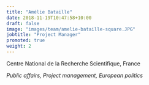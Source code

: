 ```yaml
---
title: "Amélie Bataille"
date: 2018-11-19T10:47:58+10:00
draft: false
image: "images/team/amelie-bataille-square.JPG"
jobtitle: "Project Manager"
promoted: true
weight: 2
---
```



Centre National de la Recherche Scientifique, France

*Public affairs, Project management, European politics*

